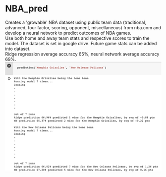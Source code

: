 # NBA_pred
Creates a 'growable' NBA dataset using public team data (traditional, advanced, four factor, scoring, opponent, miscellaneous) from nba.com and develop a neural network to predict outcomes of NBA games. <br/>
Use both home and away team stats and respective scores to train the model. The dataset is set in google drive. Future game stats can be added into dataset. <br/>
Ridge regression average accuracy 65%, neural network average accuracy 69%. 
![sample](https://github.com/k-shen/NBA_pred/blob/master/sample_output.png)
